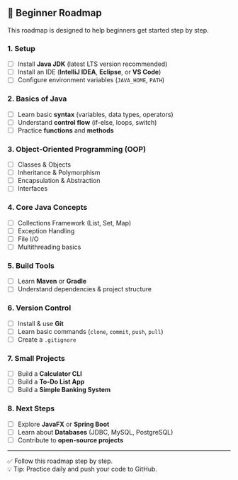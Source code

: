 ## 🚀 Beginner Roadmap

This roadmap is designed to help beginners get started step by step.

### 1. Setup
- [ ] Install **Java JDK** (latest LTS version recommended)
- [ ] Install an IDE (**IntelliJ IDEA**, **Eclipse**, or **VS Code**)
- [ ] Configure environment variables (`JAVA_HOME`, `PATH`)

### 2. Basics of Java
- [ ] Learn basic **syntax** (variables, data types, operators)
- [ ] Understand **control flow** (if-else, loops, switch)
- [ ] Practice **functions** and **methods**

### 3. Object-Oriented Programming (OOP)
- [ ] Classes & Objects
- [ ] Inheritance & Polymorphism
- [ ] Encapsulation & Abstraction
- [ ] Interfaces

### 4. Core Java Concepts
- [ ] Collections Framework (List, Set, Map)
- [ ] Exception Handling
- [ ] File I/O
- [ ] Multithreading basics

### 5. Build Tools
- [ ] Learn **Maven** or **Gradle**
- [ ] Understand dependencies & project structure

### 6. Version Control
- [ ] Install & use **Git**
- [ ] Learn basic commands (`clone`, `commit`, `push`, `pull`)
- [ ] Create a `.gitignore`

### 7. Small Projects
- [ ] Build a **Calculator CLI**
- [ ] Build a **To-Do List App**
- [ ] Build a **Simple Banking System**

### 8. Next Steps
- [ ] Explore **JavaFX** or **Spring Boot**
- [ ] Learn about **Databases** (JDBC, MySQL, PostgreSQL)
- [ ] Contribute to **open-source projects**

---
✅ Follow this roadmap step by step.  
💡 Tip: Practice daily and push your code to GitHub.